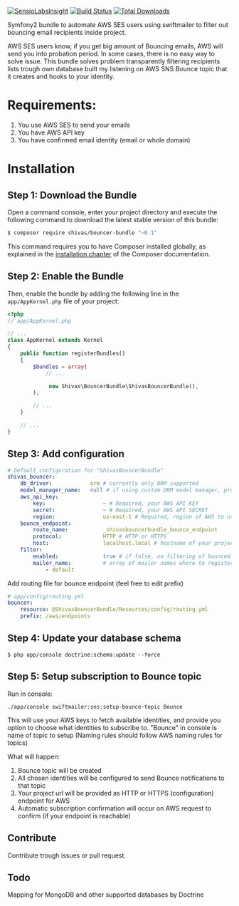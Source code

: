 [![SensioLabsInsight](https://insight.sensiolabs.com/projects/56ca074b-524c-4ebe-84f4-f7d0772814b0/mini.png)](https://insight.sensiolabs.com/projects/56ca074b-524c-4ebe-84f4-f7d0772814b0)
[![Build Status](https://travis-ci.org/shivas/bouncer-bundle.svg)](https://travis-ci.org/shivas/bouncer-bundle)
[![Total Downloads](https://img.shields.io/packagist/dt/shivas/bouncer-bundle.svg?style=flat)](https://packagist.org/packages/shivas/bouncer-bundle)

Symfony2 bundle to automate AWS SES users using swiftmailer to filter out bouncing email recipients inside project.

AWS SES users know, if you get big amount of Bouncing emails, AWS will send you into probation period.
In some cases, there is no easy way to solve issue. This bundle solves problem transparently filtering recipients lists trough own database built my listening on AWS SNS Bounce topic that it creates and hooks to your identity.

Requirements:
=============

1. You use AWS SES to send your emails
2. You have AWS API key
3. You have confirmed email identity (email or whole domain)

Installation
============

Step 1: Download the Bundle
---------------------------

Open a command console, enter your project directory and execute the
following command to download the latest stable version of this bundle:

```bash
$ composer require shivas/bouncer-bundle "~0.1"
```

This command requires you to have Composer installed globally, as explained
in the [installation chapter](https://getcomposer.org/doc/00-intro.md)
of the Composer documentation.

Step 2: Enable the Bundle
-------------------------

Then, enable the bundle by adding the following line in the `app/AppKernel.php`
file of your project:

```php
<?php
// app/AppKernel.php

// ...
class AppKernel extends Kernel
{
    public function registerBundles()
    {
        $bundles = array(
            // ...

             new Shivas\BouncerBundle\ShivasBouncerBundle(),
        );

        // ...
    }

    // ...
}
```

Step 3: Add configuration
-------------------------

```yaml
# Default configuration for "ShivasBouncerBundle"
shivas_bouncer:
    db_driver:            orm # currently only ORM supported
    model_manager_name:   null # if using custom ORM model manager, provide name, otherwise leave as null 
    aws_api_key:
        key:                  ~ # Required, your AWS API KEY
        secret:               ~ # Required, your AWS API SECRET
        region:               us-east-1 # Required, region of AWS to use
    bounce_endpoint:
        route_name:           _shivasbouncerbundle_bounce_endpoint
        protocol:             HTTP # HTTP or HTTPS
        host:                 localhost.local # hostname of your project when in production
    filter:
        enabled:              true # if false, no filtering of bounced recipients will happen
        mailer_name:          # array of mailer names where to register filtering plugin
            - default
 ```
 
 Add routing file for bounce endpoint (feel free to edit prefix)
 
```yaml
# app/config/routing.yml
bouncer:
    resource: @ShivasBouncerBundle/Resources/config/routing.yml
    prefix: /aws/endpoints
```
 
Step 4: Update your database schema
-----------------------------------

```
$ php app/console doctrine:schema:update --force
```
 
Step 5: Setup subscription to Bounce topic
------------------------------------------

Run in console:
```
./app/console swiftmailer:sns:setup-bounce-topic Bounce
```

This will use your AWS keys to fetch available identities, and provide you option to choose what identities to subscribe to.
"Bounce" in console is name of topic to setup (Naming rules should follow AWS naming rules for topics)

What will happen:

1. Bounce topic will be created
2. All chosen identities will be configured to send Bounce notifications to that topic
3. Your project url will be provided as HTTP or HTTPS (configuration) endpoint for AWS
4. Automatic subscription confirmation will occur on AWS request to confirm (if your endpoint is reachable)

Contribute
----------

Contribute trough issues or pull request. 

Todo
----

Mapping for MongoDB and other supported databases by Doctrine
